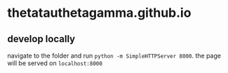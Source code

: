 # thetatauthetagamma.github.io

## develop locally
navigate to the folder and run `python -m SimpleHTTPServer 8000`. the page will be served on `localhost:8000`

